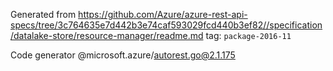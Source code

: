 Generated from https://github.com/Azure/azure-rest-api-specs/tree/3c764635e7d442b3e74caf593029fcd440b3ef82//specification/datalake-store/resource-manager/readme.md tag: `package-2016-11`

Code generator @microsoft.azure/autorest.go@2.1.175


